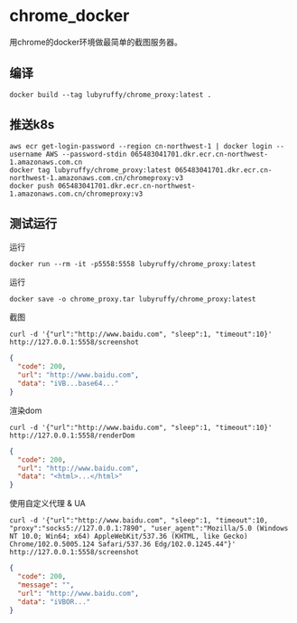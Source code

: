# chrome_docker

用chrome的docker环境做最简单的截图服务器。

## 编译

```shell
docker build --tag lubyruffy/chrome_proxy:latest .
```

## 推送k8s
```shell
aws ecr get-login-password --region cn-northwest-1 | docker login --username AWS --password-stdin 065483041701.dkr.ecr.cn-northwest-1.amazonaws.com.cn
docker tag lubyruffy/chrome_proxy:latest 065483041701.dkr.ecr.cn-northwest-1.amazonaws.com.cn/chromeproxy:v3
docker push 065483041701.dkr.ecr.cn-northwest-1.amazonaws.com.cn/chromeproxy:v3
```

## 测试运行

运行
```shell
docker run --rm -it -p5558:5558 lubyruffy/chrome_proxy:latest
```

运行
```shell
docker save -o chrome_proxy.tar lubyruffy/chrome_proxy:latest
```

截图
```shell
curl -d '{"url":"http://www.baidu.com", "sleep":1, "timeout":10}' http://127.0.0.1:5558/screenshot
```
```json
{
  "code": 200,
  "url": "http://www.baidu.com",
  "data": "iVB...base64..."
}
```

渲染dom
```shell
curl -d '{"url":"http://www.baidu.com", "sleep":1, "timeout":10}' http://127.0.0.1:5558/renderDom
```
```json
{
  "code": 200,
  "url": "http://www.baidu.com",
  "data": "<html>...</html>"
}
```

使用自定义代理 & UA
```shell
curl -d '{"url":"http://www.baidu.com", "sleep":1, "timeout":10, "proxy":"socks5://127.0.0.1:7890", "user_agent":"Mozilla/5.0 (Windows NT 10.0; Win64; x64) AppleWebKit/537.36 (KHTML, like Gecko) Chrome/102.0.5005.124 Safari/537.36 Edg/102.0.1245.44"}' http://127.0.0.1:5558/screenshot
```
```json
{
  "code": 200,
  "message": "",
  "url": "http://www.baidu.com",
  "data": "iVBOR..."
}
```